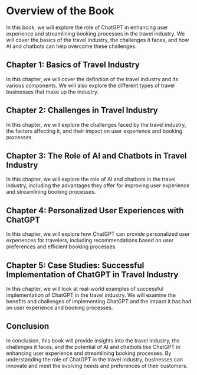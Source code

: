 Overview of the Book
==================================

In this book, we will explore the role of ChatGPT in enhancing user experience and streamlining booking processes in the travel industry. We will cover the basics of the travel industry, the challenges it faces, and how AI and chatbots can help overcome these challenges.

Chapter 1: Basics of Travel Industry
------------------------------------

In this chapter, we will cover the definition of the travel industry and its various components. We will also explore the different types of travel businesses that make up the industry.

Chapter 2: Challenges in Travel Industry
----------------------------------------

In this chapter, we will explore the challenges faced by the travel industry, the factors affecting it, and their impact on user experience and booking processes.

Chapter 3: The Role of AI and Chatbots in Travel Industry
---------------------------------------------------------

In this chapter, we will explore the role of AI and chatbots in the travel industry, including the advantages they offer for improving user experience and streamlining booking processes.

Chapter 4: Personalized User Experiences with ChatGPT
-----------------------------------------------------

In this chapter, we will explore how ChatGPT can provide personalized user experiences for travelers, including recommendations based on user preferences and efficient booking processes.

Chapter 5: Case Studies: Successful Implementation of ChatGPT in Travel Industry
--------------------------------------------------------------------------------

In this chapter, we will look at real-world examples of successful implementation of ChatGPT in the travel industry. We will examine the benefits and challenges of implementing ChatGPT and the impact it has had on user experience and booking processes.

Conclusion
----------

In conclusion, this book will provide insights into the travel industry, the challenges it faces, and the potential of AI and chatbots like ChatGPT in enhancing user experience and streamlining booking processes. By understanding the role of ChatGPT in the travel industry, businesses can innovate and meet the evolving needs and preferences of their customers.

